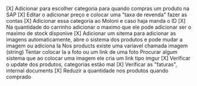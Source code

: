 [X] Adicionar para escolher categoria para quando compras um produto na SAP
[X] Editar o adicionar preço e colocar uma "taxa de revenda" fazer as contas
[X] Adicionar essa categoria ao Moloni e caso haja manda o ID
[X] Na quantidade do carrinho adicionar o maximo que ele pode adicionar ser o maximo de stock disponive
[X] Adicionar um sitema para adicionar as imagens automaticamente, abre o sistema dos produtos e pode mudar a imagem ou adiciona la
    Nos products existe uma variavel chamada imagem (string) Tentar colocar la a foto ou um link de uma foto
    Procurar algum sistema que ao colocar uma imagem ele cria um link tipo imgur
[X] Verificar o update dos produtos, categorias estão mal
[X] Verificar as "faturas", internal documents
[X] Reduzir a quantidade nos produtos quando comprado
